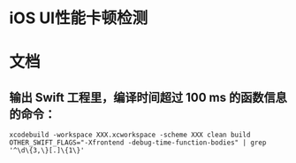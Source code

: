 # iOS UI性能卡顿检测

# 文档

[](http://www.tanhao.me/code/151113.html/)

##  输出 Swift 工程里，编译时间超过 100 ms 的函数信息的命令：

```
xcodebuild -workspace XXX.xcworkspace -scheme XXX clean build OTHER_SWIFT_FLAGS="-Xfrontend -debug-time-function-bodies" | grep '^\d\{3,\}[.]\{1\}'

```

